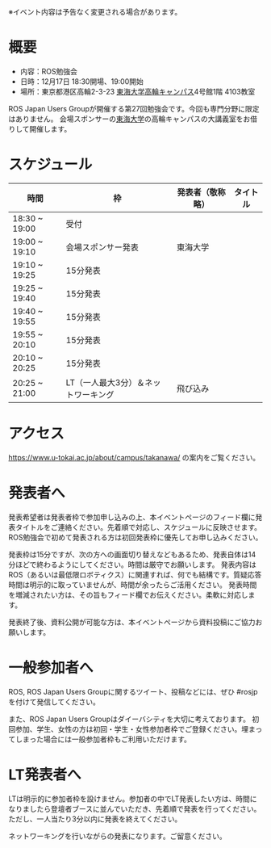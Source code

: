 ※イベント内容は予告なく変更される場合があります。

# 概要

- 内容：ROS勉強会
- 日時：12月17日 18:30開場、19:00開始
- 場所：東京都港区高輪2-3-23 [東海大学高輪キャンパス](https://www.u-tokai.ac.jp/about/campus/takanawa/)4号館1階 4103教室

ROS Japan Users Groupが開催する第27回勉強会です。今回も専門分野に限定はありません。
会場スポンサーの[東海大学](https://www.u-tokai.ac.jp)の高輪キャンパスの大講義室をお借りして開催します。

# スケジュール

時間 | 枠                 | 発表者（敬称略） | タイトル
------|---------------|---------|----
18:30 ~ 19:00 | 受付 | |
19:00 ~ 19:10 | 会場スポンサー発表 | 東海大学 |
19:10 ~ 19:25 | 15分発表 | |
19:25 ~ 19:40 | 15分発表 | |
19:40 ~ 19:55 | 15分発表 | |
19:55 ~ 20:10 | 15分発表 | |
20:10 ~ 20:25 | 15分発表 | |
20:25 ~ 21:00 | LT（一人最大3分）＆ネットワーキング  | 飛び込み |

# アクセス

https://www.u-tokai.ac.jp/about/campus/takanawa/ の案内をご覧ください。

# 発表者へ
発表希望者は発表者枠で参加申し込みの上、本イベントページのフィード欄に発表タイトルをご連絡ください。先着順で対応し、スケジュールに反映させます。
ROS勉強会で初めて発表される方は初回発表枠に優先してお申し込みください。

発表枠は15分ですが、次の方への画面切り替えなどもあるため、発表自体は14分ほどで終わるようにしてください。時間は厳守でお願いします。
発表内容はROS（あるいは最低限ロボティクス）に関連すれば、何でも結構です。質疑応答時間は明示的に取っていませんが、時間が余ったらご活用ください。
発表時間を増減されたい方は、その旨もフィード欄でお伝えください。柔軟に対応します。

発表終了後、資料公開が可能な方は、本イベントページから資料投稿にご協力お願いします。

# 一般参加者へ
ROS, ROS Japan Users Groupに関するツイート、投稿などには、ぜひ #rosjp を付けて発信してください。

また、ROS Japan Users Groupはダイーバシティを大切に考えております。
初回参加、学生、女性の方は初回・学生・女性参加者枠でご登録ください。埋まってしまった場合には一般参加者枠もご利用いただけます。

# LT発表者へ
LTは明示的に参加者枠を設けません。参加者の中でLT発表したい方は、時間になりましたら登壇者ブースに並んでいただき、先着順で発表を行ってください。
ただし、一人当たり3分以内に発表を終えてください。

ネットワーキングを行いながらの発表になります。ご留意ください。
